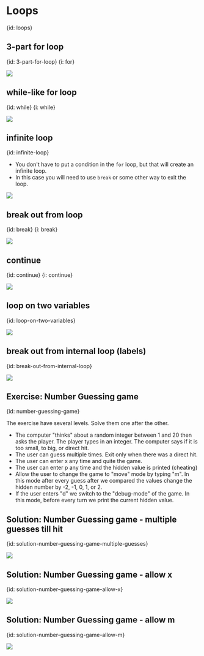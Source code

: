 # Loops
{id: loops}


## 3-part for loop
{id: 3-part-for-loop}
{i: for}

![](examples/for-loop/for.go)

## while-like for loop
{id: while}
{i: while}

![](examples/while/while.go)


## infinite loop
{id: infinite-loop}

* You don't have to put a condition in the `for` loop, but that will create an infinite loop.
* In this case you will need to use `break` or some other way to exit the loop.

![](examples/infinite-loop/infinte_loop.go)

## break out from loop
{id: break}
{i: break}


![](examples/break-loop/break_loop.go)


## continue
{id: continue}
{i: continue}

![](examples/continue/continue.go)


## loop on two variables
{id: loop-on-two-variables}


![](examples/loop-on-two/loop_on_two.go)


## break out from internal loop (labels)
{id: break-out-from-internal-loop}

![](examples/for-label/for_label.go)


## Exercise: Number Guessing game
{id: number-guessing-game}

The exercise have several levels. Solve them one after the other.

* The computer "thinks" about a random integer between 1 and 20 then asks the player. The player types in an integer. The computer says if it is too small, to big, or direct hit.
* The user can guess multiple times. Exit only when there was a direct hit.
* The user can enter x any time and quite the game.
* The user can enter p any time and the hidden value is printed (cheating)
* Allow the user to change the game to "move" mode by typing "m". In this mode after every guess after we compared the values change the hidden number by -2, -1, 0, 1, or 2.
* If the user enters "d" we switch to the "debug-mode" of the game. In this mode, before every turn we print the current hidden value.


## Solution: Number Guessing game - multiple guesses till hit
{id: solution-number-guessing-game-multiple-guesses}

![](examples/game2/game2.go)

## Solution: Number Guessing game - allow x
{id: solution-number-guessing-game-allow-x}

![](examples/game3/game3.go)

## Solution: Number Guessing game - allow m
{id: solution-number-guessing-game-allow-m}

![](examples/game5/game5.go)



